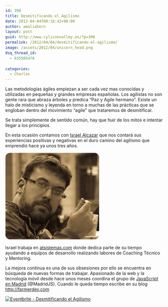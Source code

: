 ```yaml
---
id: 398
title: Desmitificando el Agilismo
date: 2012-04-04T00:18:42+00:00
author: amaliahern
layout: post
guid: http://www.cyliconvalley.es/?p=398
permalink: /2012/04/04/desmitificando-el-agilismo/
image: /assets/2012/04/unicorn_head.png
dsq_thread_id:
  - 635505478

categories:
  - Charlas
---
```

Las metodologías ágiles empiezan a ser cada vez mas conocidas y utilizadas en pequeñas y grandes empresas españolas. Los agilistas no son gente rara que abraza árboles y predica “Paz y Agile hermano”. Existe un halo de misticismo y leyenda en torno a muchas de las prácticas que se engloban dentro del movimiento “agile” que trataremos de desmitificar.
  
Se trata simplemente de sentido común, hay que huir de los mitos e intentar llegar a los principios.

En esta ocasión contamos con <a title="Israel Alcazar" href="http://twitter.com/ialcazar" target="_blank" rel="nofollow">Israel Alcazar</a> que nos contará sus experiencias positivas y negativas en el duro camino del agilismo que emprendió hace ya unos tres años.

[<img class="alignnone size-medium wp-image-401" title="" src="/assets/2012/04/22102011-CAS-Israel-2-300x277.jpg" alt="" width="300" height="277" />](/assets/2012/04/22102011-CAS-Israel-2.jpg)
  
Israel trabaja en <a title="atsistemas" href="http://atsistemas.com/es/" target="_blank" rel="nofollow">atsistemas.com</a> donde dedica parte de su tiempo ayudando a equipos de desarrollo realizando labores de Coaching Técnico y Mentoring.

La mejora continua es una de sus obsesiones por ello se encuentra en búsqueda de nuevas formas de trabajar. Apasionado de la web y la tecnología móvil desde hace unos meses coordina el grupo de <a title="madridjs" href="http://twitter.com/MadridJS" target="_blank" rel="nofollow">JavaScript en Madrid</a> (@MadridJS). Cuando le queda tiempo escribe en su blog http://farmerdev.com

<a href="http://www.eventbrite.com/event/3293108777?ref=ebtnebtckt" target="_blank" rel="nofollow"><img src="http://www.eventbrite.com/custombutton?eid=3293108777" alt="Eventbrite - Desmitificando el Agilismo" /></a>